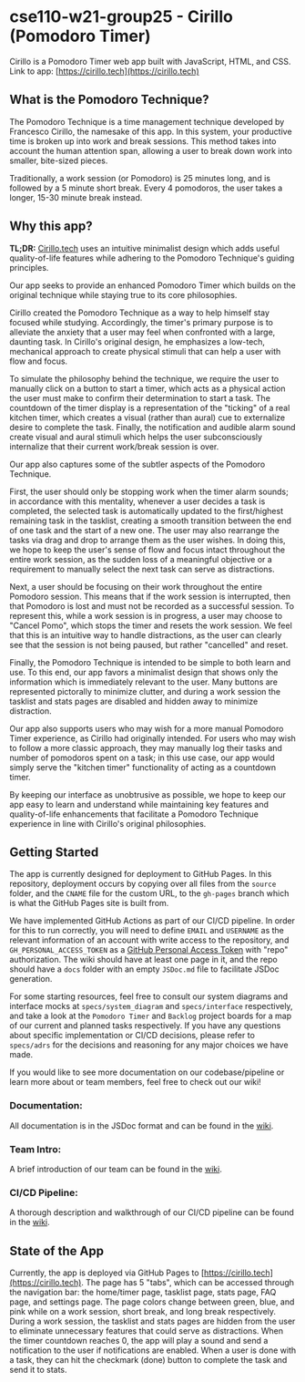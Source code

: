 # cse110-w21-group25 - Cirillo (Pomodoro Timer)

Cirillo is a Pomodoro Timer web app built with JavaScript, HTML, and CSS. Link to app: [https://cirillo.tech](https://cirillo.tech)

## What is the Pomodoro Technique?

The Pomodoro Technique is a time management technique developed by Francesco Cirillo, the namesake of this app. In this system, your productive time is broken up into work and break sessions. This method takes into account the human attention span, allowing a user to break down work into smaller, bite-sized pieces.

Traditionally, a work session (or Pomodoro) is 25 minutes long, and is followed by a 5 minute short break. Every 4 pomodoros, the user takes a longer, 15-30 minute break instead.

## Why this app?

**TL;DR:** [Cirillo.tech](https://cirillo.tech) uses an intuitive minimalist design which adds useful quality-of-life features while adhering to the Pomodoro Technique's guiding principles.

Our app seeks to provide an enhanced Pomodoro Timer which builds on the original technique while staying true to its core philosophies.

Cirillo created the Pomodoro Technique as a way to help himself stay focused while studying. Accordingly, the timer's primary purpose is to alleviate the anxiety that a user may feel when confronted with a large, daunting task.
In Cirillo's original design, he emphasizes a low-tech, mechanical approach to create physical stimuli that can help a user with flow and focus.

To simulate the philosophy behind the technique, we require the user to manually click on a button to start a timer, which acts as a physical action the user must make to confirm their determination to start a task.
The countdown of the timer display is a representation of the "ticking" of a real kitchen timer, which creates a visual (rather than aural) cue to externalize desire to complete the task.
Finally, the notification and audible alarm sound create visual and aural stimuli which helps the user subconsciously internalize that their current work/break session is over.

Our app also captures some of the subtler aspects of the Pomodoro Technique.

First, the user should only be stopping work when the timer alarm sounds; in accordance with this mentality, whenever a user decides a task is completed, the selected task is automatically updated to the first/highest remaining task in the tasklist, creating a smooth transition between the end of one task and the start of a new one.
The user may also rearrange the tasks via drag and drop to arrange them as the user wishes.
In doing this, we hope to keep the user's sense of flow and focus intact throughout the entire work session, as the sudden loss of a meaningful objective or a requirement to manually select the next task can serve as distractions.

Next, a user should be focusing on their work throughout the entire Pomodoro session. This means that if the work session is interrupted, then that Pomodoro is lost and must not be recorded as a successful session.
To represent this, while a work session is in progress, a user may choose to "Cancel Pomo", which stops the timer and resets the work session. We feel that this is an intuitive way to handle distractions, as the user can clearly see that the session is not being paused, but rather "cancelled" and reset.

Finally, the Pomodoro Technique is intended to be simple to both learn and use. To this end, our app favors a minimalist design that shows only the information which is immediately relevant to the user. Many buttons are represented pictorally to minimize clutter, and during a work session the tasklist and stats pages are disabled and hidden away to minimize distraction.

Our app also supports users who may wish for a more manual Pomodoro Timer experience, as Cirillo had originally intended. For users who may wish to follow a more classic approach, they may manually log their tasks and number of pomodoros spent on a task; in this use case, our app would simply serve the "kitchen timer" functionality of acting as a countdown timer.

By keeping our interface as unobtrusive as possible, we hope to keep our app easy to learn and understand while maintaining key features and quality-of-life enhancements that facilitate a Pomodoro Technique experience in line with Cirillo's original philosophies.

## Getting Started

The app is currently designed for deployment to GitHub Pages. In this repository, deployment occurs by copying over all files from the `source` folder, and the `CNAME` file for the custom URL, to the `gh-pages` branch which is what the GitHub Pages site is built from.

We have implemented GitHub Actions as part of our CI/CD pipeline.
In order for this to run correctly, you will need to define `EMAIL` and `USERNAME` as the relevant information of an account with write access to the repository, and `GH_PERSONAL_ACCESS_TOKEN` as a [GitHub Personal Access Token](https://docs.github.com/en/github/authenticating-to-github/creating-a-personal-access-token) with "repo" authorization.
The wiki should have at least one page in it, and the repo should have a `docs` folder with an empty `JSDoc.md` file to facilitate JSDoc generation.

For some starting resources, feel free to consult our system diagrams and interface mocks at `specs/system_diagram` and `specs/interface` respectively, and take a look at the `Pomodoro Timer` and `Backlog` project boards for a map of our current and planned tasks respectively.
If you have any questions about specific implementation or CI/CD decisions, please refer to `specs/adrs` for the decisions and reasoning for any major choices we have made.

If you would like to see more documentation on our codebase/pipeline or learn more about or team members, feel free to check out our wiki!

### Documentation:
All documentation is in the JSDoc format and can be found in the [wiki](https://github.com/esong165/cse110-w21-group25/wiki/JSDoc).

### Team Intro:
A brief introduction of our team can be found in the [wiki](https://github.com/esong165/cse110-w21-group25/wiki/GET-BIG-GET-HUGE).

### CI/CD Pipeline:
A thorough description and walkthrough of our CI/CD pipeline can be found in the [wiki](https://github.com/esong165/cse110-w21-group25/wiki/Final-Pipeline).

## State of the App

Currently, the app is deployed via GitHub Pages to [https://cirillo.tech](https://cirillo.tech). The page has 5 "tabs", which can be accessed through the navigation bar: the home/timer page, tasklist page, stats page, FAQ page, and settings page.
The page colors change between green, blue, and pink while on a work session, short break, and long break respectively.
During a work session, the tasklist and stats pages are hidden from the user to eliminate unnecessary features that could serve as distractions.
When the timer countdown reaches 0, the app will play a sound and send a notification to the user if notifications are enabled.
When a user is done with a task, they can hit the checkmark (done) button to complete the task and send it to stats.





